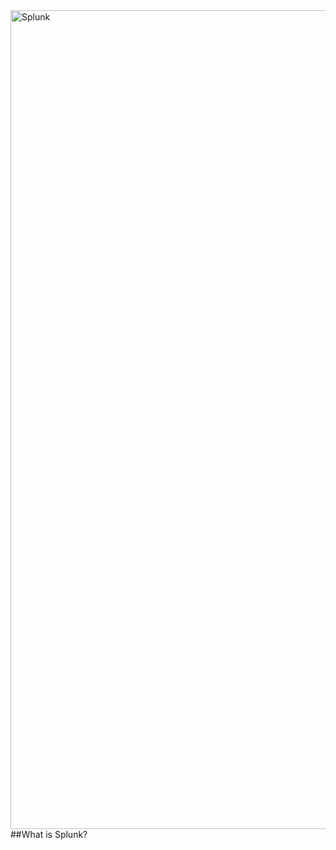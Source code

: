 <img width="1310" alt="Splunk" src="https://github.com/Chrstphrcrtr/Splunk/assets/156831678/bc294014-3d70-4a13-976a-c58a7ec34a41">
##What is Splunk? 
